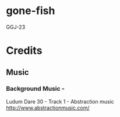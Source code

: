 # gone-fish
GGJ-23

# Credits

## Music
### Background Music - 
Ludum Dare 30 - Track 1 - Abstraction music http://www.abstractionmusic.com/